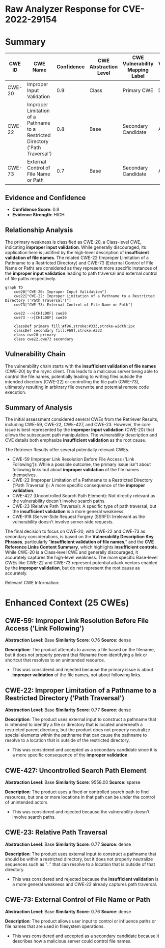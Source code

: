 # Raw Analyzer Response for CVE-2022-29154

# Summary
| CWE ID | CWE Name | Confidence | CWE Abstraction Level | CWE Vulnerability Mapping Label | CWE-Vulnerability Mapping Notes |
|---|---|---|---|---|---|
| CWE-20 | Improper Input Validation | 0.9 | Class | Primary CWE | Discouraged |
| CWE-22 | Improper Limitation of a Pathname to a Restricted Directory ('Path Traversal') | 0.8 | Base | Secondary Candidate | Allowed |
| CWE-73 | External Control of File Name or Path | 0.7 | Base | Secondary Candidate | Allowed |

## Evidence and Confidence

*   **Confidence Score:** 0.8
*   **Evidence Strength:** HIGH

## Relationship Analysis
The primary weakness is classified as CWE-20, a Class-level CWE, indicating **improper input validation**. While generally discouraged, its application here is justified by the high-level description of **insufficient validation of file names**. The related CWE-22 (Improper Limitation of a Pathname to a Restricted Directory) and CWE-73 (External Control of File Name or Path) are considered as they represent more specific instances of the **improper input validation** leading to path traversal and external control of file paths respectively.

```mermaid
graph TD
    cwe20["CWE-20: Improper Input Validation"]
    cwe22["CWE-22: Improper Limitation of a Pathname to a Restricted Directory ('Path Traversal')"]
    cwe73["CWE-73: External Control of File Name or Path"]

    cwe22 -->|CHILDOF| cwe20
    cwe73 -->|CHILDOF| cwe20

    classDef primary fill:#f96,stroke:#333,stroke-width:2px
    classDef secondary fill:#69f,stroke:#333
    class cwe20 primary
    class cwe22,cwe73 secondary
```

## Vulnerability Chain
The vulnerability chain starts with the **insufficient validation of file names** (CWE-20) by the rsync client. This leads to a malicious server being able to control the file names, potentially leading to writing files outside the intended directory (CWE-22) or controlling the file path (CWE-73), ultimately resulting in arbitrary file overwrite and potential remote code execution.

## Summary of Analysis
The initial assessment considered several CWEs from the Retriever Results, including CWE-59, CWE-22, CWE-427, and CWE-23. However, the core issue is best represented by the **improper input validation** (CWE-20) that allows the subsequent path manipulation. The vulnerability description and CVE details both emphasize **insufficient validation** as the root cause.

The Retriever Results offer several potentially relevant CWEs.

*   CWE-59 (Improper Link Resolution Before File Access ('Link Following')): While a possible outcome, the primary issue isn't about following links but about **improper validation** of the file names themselves.
*   CWE-22 (Improper Limitation of a Pathname to a Restricted Directory ('Path Traversal')): A more specific consequence of the **improper validation**.
*   CWE-427 (Uncontrolled Search Path Element): Not directly relevant as the vulnerability doesn't involve search paths.
*   CWE-23 (Relative Path Traversal): A specific type of path traversal, but the **insufficient validation** is a more general weakness.
*   CWE-918 (Server-Side Request Forgery (SSRF)): Irrelevant as the vulnerability doesn't involve server-side requests.

The final decision to focus on CWE-20, with CWE-22 and CWE-73 as secondary considerations, is based on the **Vulnerability Description Key Phrases**, particularly "**insufficient validation of file names**," and the **CVE Reference Links Content Summary**, which highlights **insufficient controls**. While CWE-20 is a Class-level CWE and generally discouraged, it accurately captures the high-level weakness. The more specific Base-level CWEs like CWE-22 and CWE-73 represent potential attack vectors enabled by the **improper validation**, but do not represent the root cause as accurately.

Relevant CWE Information:

# Enhanced Context (25 CWEs)

## CWE-59: Improper Link Resolution Before File Access ('Link Following')
**Abstraction Level**: Base
**Similarity Score**: 0.76
**Source**: dense

**Description**:
The product attempts to access a file based on the filename, but it does not properly prevent that filename from identifying a link or shortcut that resolves to an unintended resource.
*   This was considered and rejected because the primary issue is about **improper validation** of the file names, not about following links.

## CWE-22: Improper Limitation of a Pathname to a Restricted Directory ('Path Traversal')
**Abstraction Level**: Base
**Similarity Score**: 0.77
**Source**: dense

**Description**:
The product uses external input to construct a pathname that is intended to identify a file or directory that is located underneath a restricted parent directory, but the product does not properly neutralize special elements within the pathname that can cause the pathname to resolve to a location that is outside of the restricted directory.
*   This was considered and accepted as a secondary candidate since it is a more specific consequence of the **improper validation**.

## CWE-427: Uncontrolled Search Path Element
**Abstraction Level**: Base
**Similarity Score**: 9558.00
**Source**: sparse

**Description**:
The product uses a fixed or controlled search path to find resources, but one or more locations in that path can be under the control of unintended actors.
*   This was considered and rejected because the vulnerability doesn't involve search paths.

## CWE-23: Relative Path Traversal
**Abstraction Level**: Base
**Similarity Score**: 0.77
**Source**: dense

**Description**:
The product uses external input to construct a pathname that should be within a restricted directory, but it does not properly neutralize sequences such as ".." that can resolve to a location that is outside of that directory.
*   This was considered and rejected because the **insufficient validation** is a more general weakness and CWE-22 already captures path traversal.

## CWE-73: External Control of File Name or Path
**Abstraction Level**: Base
**Similarity Score**: 0.76
**Source**: dense

**Description**:
The product allows user input to control or influence paths or file names that are used in filesystem operations.
*   This was considered and accepted as a secondary candidate because it describes how a malicious server could control file names.